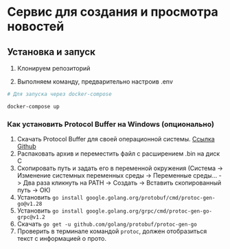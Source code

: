 # Сервис для создания и просмотра новостей

## Установка и запуск

1. Клонируем репозиторий

2. Выполняем команду, предварительно настроив .env

```sh
# Для запуска через docker-compose

docker-compose up
```

### Как установить Protocol Buffer на Windows (опционально)
1. Скачать Protocol Buffer для своей операционной системы. [Ссылка Github](https://github.com/protocolbuffers/protobuf/releases)
2. Распаковать архив и переместить файл с расширением .bin на диск C
3. Скопировать путь и задать его в переменной окружения (Система -> Изменение системных переменных среды -> Переменные среды... -> Два раза кликнуть на PATH -> Создать -> Вставить скопированный путь -> ОК)
4. Установить `go install google.golang.org/protobuf/cmd/protoc-gen-go@v1.28`
5. Установить `go install google.golang.org/grpc/cmd/protoc-gen-go-grpc@v1.2`
6. Скачать `go get -u github.com/golang/protobuf/protoc-gen-go`
7. Проверить в терминале командой `protoc`, должен отобразиться текст с информацией о прото.